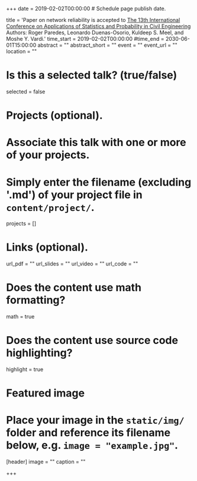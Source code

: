 +++
date = 2019-02-02T00:00:00  # Schedule page publish date.

title = 'Paper on network reliability is accepted to <a href="https://www.icasp13.snu.ac.kr/">The 13th International Conference on Applications of Statistics and Probability in Civil Engineering </a> Authors: Roger Paredes, Leonardo Duenas-Osorio, Kuldeep S. Meel, and Moshe Y. Vardi.'
time_start = 2019-02-02T00:00:00
#time_end = 2030-06-01T15:00:00
abstract = ""
abstract_short = ""
event = ""
event_url = ""
location = ""

# Is this a selected talk? (true/false)
selected = false

# Projects (optional).
#   Associate this talk with one or more of your projects.
#   Simply enter the filename (excluding '.md') of your project file in `content/project/`.
projects = []

# Links (optional).
url_pdf = ""
url_slides = ""
url_video = ""
url_code = ""

# Does the content use math formatting?
math = true

# Does the content use source code highlighting?
highlight = true

# Featured image
# Place your image in the `static/img/` folder and reference its filename below, e.g. `image = "example.jpg"`.
[header]
image = ""
caption = ""

+++